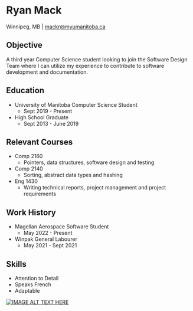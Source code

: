 Ryan Mack
=========
Winnipeg, MB | mackr@myumanitoba.ca 

Objective
---------
A third year Computer Science student looking to join the Software Design Team where I can utilize my experience to contribute to software development and documentation.

Education
---------
- University of Manitoba Computer Science Student
  - Sept 2019 - Present
- High School Graduate
  - Sept 2013 - June 2019

Relevant Courses
---------------
- Comp 2160
  - Pointers, data structures, software design and testing
- Comp 2140
  - Sorting, abstract data types and hashing  
- Eng 1430
  - Writing technical reports, project management and project requirements

Work History
------------
- Magellan Aerospace Software Student
  - May 2022 - Present
- Winpak General Labourer
  - May 2021 - Sept 2021

Skills
------
- Attention to Detail
- Speaks French
- Adaptable
  
[![IMAGE ALT TEXT HERE](https://www.youtube.com/watch?v=3Lqz4Q15VPA/0.jpg)](https://www.youtube.com/watch?v=3Lqz4Q15VPA)
